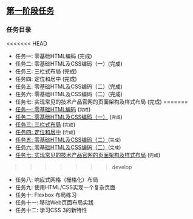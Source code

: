 ## [第一阶段任务](http://ife.baidu.com/task/all)


### 任务目录
<<<<<<< HEAD
* 任务一: 零基础HTML编码 (完成)
* 任务二: 零基础HTML及CSS编码（一）(完成)
* 任务三: 三栏式布局 (完成)
* 任务四: 定位和居中 (完成)
* 任务五: 零基础HTML及CSS编码（二）(完成)
* 任务六: 零基础HTML及CSS编码（二）(完成)
* 任务七: 实现常见的技术产品官网的页面架构及样式布局 (完成)
=======
* [任务一: 零基础HTML编码](http://bdife-orangeteam.github.io/Section-One/build/task-1.html) (`完成`)
* [任务二: 零基础HTML及CSS编码（一）](http://bdife-orangeteam.github.io/Section-One/build/task-2.html) (`完成`)
* [任务三: 三栏式布局](http://bdife-orangeteam.github.io/Section-One/build/task-3.html) (`完成`)
* [任务四: 定位和居中](http://bdife-orangeteam.github.io/Section-One/build/task-4.html) (`完成`)
* [任务五: 零基础HTML及CSS编码（二）](http://bdife-orangeteam.github.io/Section-One/build/task-5.html)(`完成`)
* [任务六: 零基础HTML及CSS编码（二）](http://bdife-orangeteam.github.io/Section-One/build/task-6.html)(`完成`)
* [任务七: 实现常见的技术产品官网的页面架构及样式布局](http://bdife-orangeteam.github.io/Section-One/build/task-7.html) (`完成`)
>>>>>>> develop
* 任务八: 响应式网格（栅格化）布局
* 任务九: 使用HTML/CSS实现一个复杂页面
* 任务十: Flexbox 布局练习
* 任务十一: 移动Web页面布局实践
* 任务十二: 学习CSS 3的新特性
